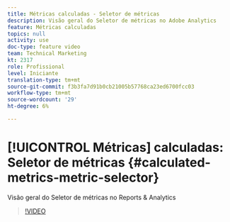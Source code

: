 ```yaml
---
title: Métricas calculadas - Seletor de métricas
description: Visão geral do Seletor de métricas no Adobe Analytics
feature: Métricas calculadas
topics: null
activity: use
doc-type: feature video
team: Technical Marketing
kt: 2317
role: Profissional
level: Iniciante
translation-type: tm+mt
source-git-commit: f3b3fa7d91b0cb21005b57768ca23ed6700fcc03
workflow-type: tm+mt
source-wordcount: '29'
ht-degree: 6%

---
```



# [!UICONTROL Métricas] calculadas: Seletor de métricas  {#calculated-metrics-metric-selector}

Visão geral do Seletor de métricas no Reports &amp; Analytics

>[!VIDEO](https://video.tv.adobe.com/v/25410/?quality=12)
